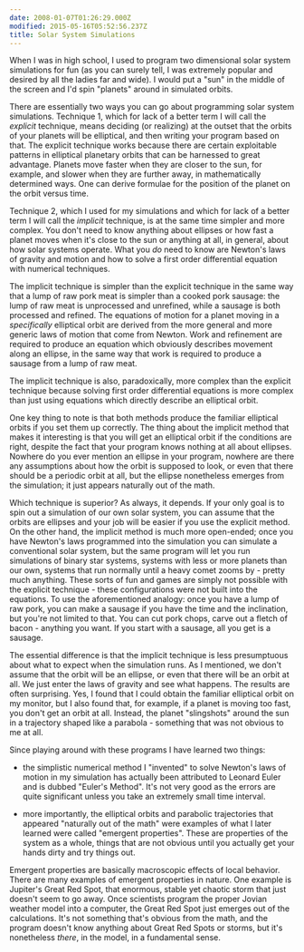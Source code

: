 ```yaml
---
date: 2008-01-07T01:26:29.000Z
modified: 2015-05-16T05:52:56.237Z
title: Solar System Simulations
---
```


When I was in high school, I used to program two dimensional solar
system simulations for fun (as you can surely tell, I was extremely
popular and desired by all the ladies far and wide).  I would put a
"sun" in the middle of the screen and I'd spin "planets" around in
simulated orbits.

There are essentially two ways you can go about programming solar
system simulations. Technique 1, which for lack of a better term I
will call the *explicit* technique, means deciding (or realizing) at
the outset that the orbits of your planets will be elliptical, and
then writing your program based on that. The explicit technique works
because there are certain exploitable patterns in elliptical planetary
orbits that can be harnessed to great advantage. Planets move faster
when they are closer to the sun, for example, and slower when they are
further away, in mathematically determined ways. One can derive
formulae for the position of the planet on the orbit versus time.

Technique 2, which I used for my simulations and which for lack of a
better term I will call the *implicit* technique, is at the same time
simpler and more complex.  You don't need to know anything about
ellipses or how fast a planet moves when it's close to the sun or
anything at all, in general, about how solar systems operate. What you
*do* need to know are Newton's laws of gravity and motion and how to
solve a first order differential equation with numerical techniques.

The implicit technique is simpler than the explicit technique in the
same way that a lump of raw pork meat is simpler than a cooked pork
sausage: the lump of raw meat is unprocessed and unrefined, while a
sausage is both processed and refined.  The equations of motion for a
planet moving in a *specifically* elliptical orbit are derived from
the more general and more generic laws of motion that come from
Newton. Work and refinement are required to produce an equation which
obviously describes movement along an ellipse, in the same way that
work is required to produce a sausage from a lump of raw meat.

The implicit technique is also, paradoxically, more complex than the
explicit technique because solving first order differential equations
is more complex than just using equations which directly describe an
elliptical orbit.

One key thing to note is that both methods produce the familiar
elliptical orbits if you set them up correctly. The thing about the
implicit method that makes it interesting is that you will get an
elliptical orbit if the conditions are right, despite the fact that
your program knows nothing at all about ellipses.  Nowhere do you ever
mention an ellipse in your program, nowhere are there any assumptions
about how the orbit is supposed to look, or even that there should be
a periodic orbit at all, but the ellipse nonetheless emerges from the
simulation; it just appears naturally out of the math.

Which technique is superior?  As always, it depends. If your only goal
is to spin out a simulation of our own solar system, you can assume
that the orbits are ellipses and your job will be easier if you use
the explicit method.  On the other hand, the implicit method is much
more open-ended; once you have Newton's laws programmed into the
simulation you can simulate a conventional solar system, but the same
program will let you run simulations of binary star systems, systems
with less or more planets than our own, systems that run normally
until a heavy comet zooms by - pretty much anything. These sorts of
fun and games are simply not possible with the explicit technique -
these configurations were not built into the equations. To use the
aforementioned analogy: once you have a lump of raw pork, you can make
a sausage if you have the time and the inclination, but you're not
limited to that. You can cut pork chops, carve out a fletch of bacon -
anything you want. If you start with a sausage, all you get is a
sausage.

The essential difference is that the implicit technique is less
presumptuous about what to expect when the simulation runs. As I
mentioned, we don't assume that the orbit will be an ellipse, or even
that there will be an orbit at all. We just enter the laws of gravity
and see what happens.  The results are often surprising. Yes, I found
that I could obtain the familiar elliptical orbit on my monitor, but I
also found that, for example, if a planet is moving too fast, you
don't get an orbit at all. Instead, the planet "slingshots" around the
sun in a trajectory shaped like a parabola - something that was not
obvious to me at all.

Since playing around with these programs I have learned two things:

* the simplistic numerical method I "invented" to solve Newton's laws
  of motion in my simulation has actually been attributed to Leonard
  Euler and is dubbed "Euler's Method".  It's not very good as the
  errors are quite significant unless you take an extremely small
  time interval.

* more importantly, the elliptical orbits and parabolic trajectories
  that appeared "naturally out of the math" were examples of what I
  later learned were called "emergent properties". These are
  properties of the system as a whole, things that are not obvious
  until you actually get your hands dirty and try things out.

Emergent properties are basically macroscopic effects of local
behavior. There are many examples of emergent properties in
nature. One example is Jupiter's Great Red Spot, that enormous, stable
yet chaotic storm that just doesn't seem to go away. Once scientists
program the proper Jovian weather model into a computer, the Great Red
Spot just emerges out of the calculations. It's not something that's
obvious from the math, and the program doesn't know anything about
Great Red Spots or storms, but it's nonetheless *there*, in the model,
in a fundamental sense.
